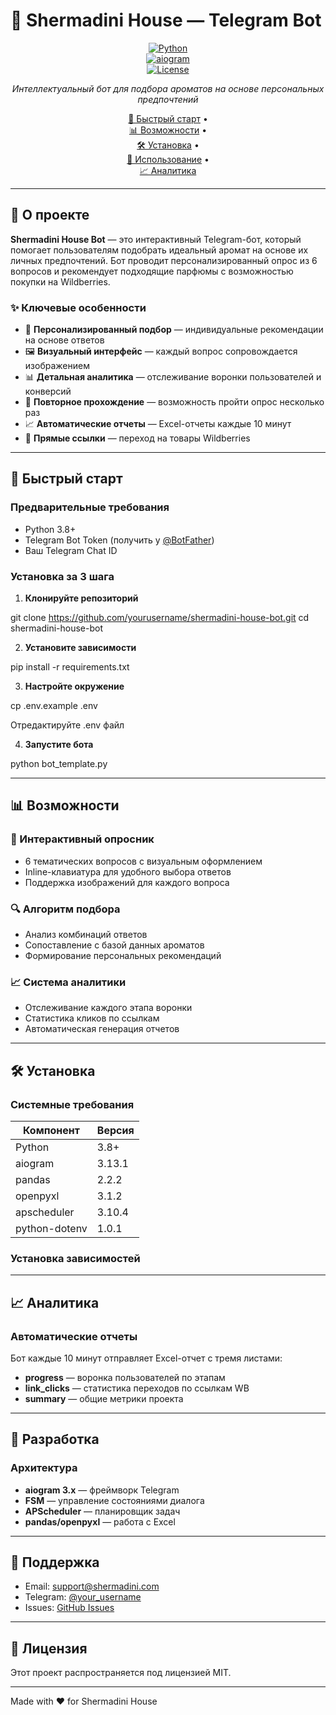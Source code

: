 # 🌸 Shermadini House — Telegram Bot

<div align="center">

[![Python](https://img.shields.io/badge/Python-3.8+-blue.svg)](https://www.python.org/downloads/)  
[![aiogram](https://img.shields.io/badge/aiogram-3.13.1-green.svg)](https://docs.aiogram.dev/)  
[![License](https://img.shields.io/badge/License-MIT-yellow.svg)](LICENSE)

*Интеллектуальный бот для подбора ароматов на основе персональных предпочтений*

[🚀 Быстрый старт](#-быстрый-старт) •  
[📊 Возможности](#-возможности) •  
[🛠 Установка](#-установка) •  
[📱 Использование](#-использование) •  
[📈 Аналитика](#-аналитика)

</div>

---

## 📝 О проекте

**Shermadini House Bot** — это интерактивный Telegram-бот, который помогает пользователям подобрать идеальный аромат на основе их личных предпочтений. Бот проводит персонализированный опрос из 6 вопросов и рекомендует подходящие парфюмы с возможностью покупки на Wildberries.

### ✨ Ключевые особенности

- 🎯 **Персонализированный подбор** — индивидуальные рекомендации на основе ответов  
- 🖼️ **Визуальный интерфейс** — каждый вопрос сопровождается изображением  
- 📊 **Детальная аналитика** — отслеживание воронки пользователей и конверсий  
- 🔄 **Повторное прохождение** — возможность пройти опрос несколько раз  
- 📈 **Автоматические отчеты** — Excel-отчеты каждые 10 минут  
- 🛒 **Прямые ссылки** — переход на товары Wildberries  

---

## 🚀 Быстрый старт

### Предварительные требования

- Python 3.8+  
- Telegram Bot Token (получить у [@BotFather](https://t.me/BotFather))  
- Ваш Telegram Chat ID  

### Установка за 3 шага

1. **Клонируйте репозиторий**  

git clone https://github.com/yourusername/shermadini-house-bot.git
cd shermadini-house-bot

2. **Установите зависимости**  

pip install -r requirements.txt

3. **Настройте окружение**
     
cp .env.example .env

Отредактируйте .env файл

4. **Запустите бота**  

python bot_template.py



---

## 📊 Возможности

### 🎨 Интерактивный опросник
- 6 тематических вопросов с визуальным оформлением  
- Inline-клавиатура для удобного выбора ответов  
- Поддержка изображений для каждого вопроса  

### 🔍 Алгоритм подбора
- Анализ комбинаций ответов  
- Сопоставление с базой данных ароматов  
- Формирование персональных рекомендаций  

### 📈 Система аналитики
- Отслеживание каждого этапа воронки  
- Статистика кликов по ссылкам  
- Автоматическая генерация отчетов  

---

## 🛠 Установка

### Системные требования

| Компонент | Версия |
|-----------|--------|
| Python    | 3.8+   |
| aiogram   | 3.13.1 |
| pandas    | 2.2.2  |
| openpyxl  | 3.1.2  |
| apscheduler | 3.10.4 |
| python-dotenv | 1.0.1 |

### Установка зависимостей


---

## 📈 Аналитика

### Автоматические отчеты

Бот каждые 10 минут отправляет Excel-отчет с тремя листами:

- **progress** — воронка пользователей по этапам  
- **link_clicks** — статистика переходов по ссылкам WB  
- **summary** — общие метрики проекта  

---

## 🔧 Разработка

### Архитектура

- **aiogram 3.x** — фреймворк Telegram  
- **FSM** — управление состояниями диалога  
- **APScheduler** — планировщик задач  
- **pandas/openpyxl** — работа с Excel  

---

## 🤝 Поддержка

- Email: support@shermadini.com  
- Telegram: [@your_username](https://t.me/your_username)  
- Issues: [GitHub Issues](https://github.com/yourusername/shermadini-house-bot/issues)  

---

## 📜 Лицензия

Этот проект распространяется под лицензией MIT.  

---

Made with ❤️ for Shermadini House  
